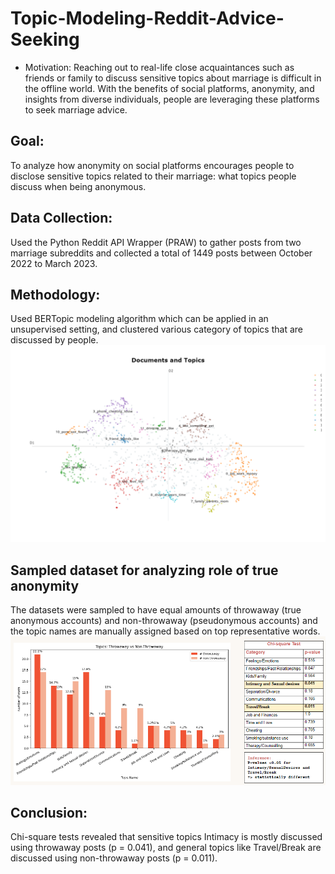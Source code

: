 # Topic-Modeling-Reddit-Advice-Seeking

- Motivation: Reaching out to real-life close acquaintances such as friends or family to discuss sensitive topics about marriage is difficult in the offline world. With the benefits of social platforms, anonymity, and insights from diverse individuals, people are leveraging these platforms to seek marriage advice. 

## Goal:
To analyze how anonymity on social platforms encourages people to disclose sensitive topics related to their marriage: what topics people discuss when being anonymous.

## Data Collection:
Used the Python Reddit API Wrapper (PRAW) to gather posts from two marriage subreddits and collected a total of 1449 posts between October 2022 to March 2023.

## Methodology:
Used BERTopic modeling algorithm which can be applied in an unsupervised setting, and clustered various category of topics that are discussed by people.
<img width="1000" alt="image" src="./img/clustering.png">



## Sampled dataset for analyzing role of true anonymity
The datasets were sampled to have equal amounts of throwaway (true anonymous accounts) and non-throwaway (pseudonymous accounts) and the topic names are manually assigned based on top representative words.
<img width="1000" alt="image" src="./img/thrwvsnonthrw.png">


## Conclusion:
Chi-square tests revealed that sensitive topics Intimacy is mostly discussed using throwaway posts (p = 0.041), and general topics like Travel/Break are discussed using non-throwaway posts (p = 0.011).
